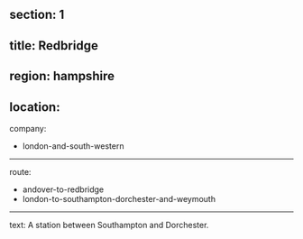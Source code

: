 ﻿section: 1
----
title: Redbridge
----
region: hampshire
----
location: 
----
company:
- london-and-south-western
----
route:
- andover-to-redbridge
- london-to-southampton-dorchester-and-weymouth
----
text: A station between Southampton and Dorchester.
